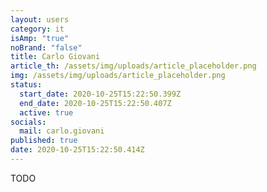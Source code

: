 ```yaml
---
layout: users
category: it
isAmp: "true"
noBrand: "false"
title: Carlo Giovani
article_th: /assets/img/uploads/article_placeholder.png
img: /assets/img/uploads/article_placeholder.png
status:
  start_date: 2020-10-25T15:22:50.399Z
  end_date: 2020-10-25T15:22:50.407Z
  active: true
socials:
  mail: carlo.giovani
published: true
date: 2020-10-25T15:22:50.414Z
---
```

TODO